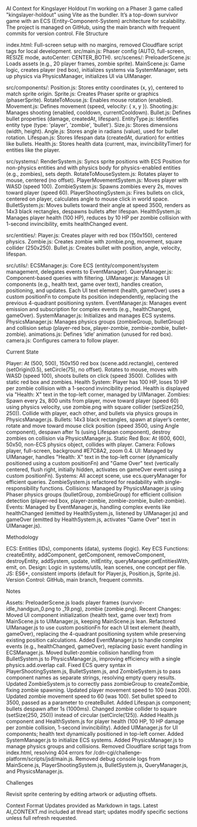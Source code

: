 AI Context for Kingslayer Holdout
I’m working on a Phaser 3 game called "kingslayer-holdout" using Vite as the bundler. It’s a top-down survivor game with an ECS (Entity-Component-System) architecture for scalability. The project is managed on GitHub, using the main branch with frequent commits for version control.
File Structure

index.html: Full-screen setup with no margins, removed Cloudflare script tags for local development.
src/main.js: Phaser config (AUTO, full-screen, RESIZE mode, autoCenter: CENTER_BOTH).
src/scenes/:
PreloaderScene.js: Loads assets (e.g., 20 player frames, zombie sprite).
MainScene.js: Game logic, creates player (red box), initializes systems via SystemManager, sets up physics via PhysicsManager, initializes UI via UIManager.


src/components/:
Position.js: Stores entity coordinates (x, y), centered to match sprite origin.
Sprite.js: Creates Phaser sprite or graphics (phaserSprite).
RotateToMouse.js: Enables mouse rotation (enabled).
Movement.js: Defines movement (speed, velocity: { x, y }).
Shooting.js: Manages shooting (enabled, cooldown, currentCooldown).
Bullet.js: Defines bullet properties (damage, createdAt, lifespan).
EntityType.js: Identifies entity type (type: 'player', 'zombie', 'bullet').
Size.js: Stores dimensions (width, height).
Angle.js: Stores angle in radians (value), used for bullet rotation.
Lifespan.js: Stores lifespan data (createdAt, duration) for entities like bullets.
Health.js: Stores health data (current, max, invincibilityTimer) for entities like the player.


src/systems/:
RenderSystem.js: Syncs sprite positions with ECS Position for non-physics entities and with physics body for physics-enabled entities (e.g., zombies), sets depth.
RotateToMouseSystem.js: Rotates player to mouse, centered (no offset).
PlayerMovementSystem.js: Moves player with WASD (speed 100).
ZombieSystem.js: Spawns zombies every 2s, moves toward player (speed 60).
PlayerShootingSystem.js: Fires bullets on click, centered on player, calculates angle to mouse click in world space.
BulletSystem.js: Moves bullets toward their angle at speed 3500, renders as 14x3 black rectangles, despawns bullets after lifespan.
HealthSystem.js: Manages player health (100 HP), reduces by 10 HP per zombie collision with 1-second invincibility, emits healthChanged event.


src/entities/:
Player.js: Creates player with red box (150x150), centered physics.
Zombie.js: Creates zombie with zombie.png, movement, square collider (250x250).
Bullet.js: Creates bullet with position, angle, velocity, lifespan.


src/utils/:
ECSManager.js: Core ECS (entity/component/system management, delegates events to EventManager).
QueryManager.js: Component-based queries with filtering.
UIManager.js: Manages UI components (e.g., health text, game over text), handles creation, positioning, and updates. Each UI text element (health, gameOver) uses a custom positionFn to compute its position independently, replacing the previous 4-quadrant positioning system.
EventManager.js: Manages event emission and subscription for complex events (e.g., healthChanged, gameOver).
SystemManager.js: Initializes and manages ECS systems.
PhysicsManager.js: Manages physics groups (zombieGroup, bulletGroup) and collision setup (player-red box, player-zombie, zombie-zombie, bullet-zombie).
animations.js: Defines ‘idle’ animation (unused for red box).
camera.js: Configures camera to follow player.



Current State

Player: At (500, 500), 150x150 red box (scene.add.rectangle), centered (setOrigin(0.5), setCircle(75), no offset). Rotates to mouse, moves with WASD (speed 100), shoots bullets on click (speed 3500). Collides with static red box and zombies.
Health System: Player has 100 HP, loses 10 HP per zombie collision with a 1-second invincibility period. Health is displayed via "Health: X" text in the top-left corner, managed by UIManager.
Zombies: Spawn every 2s, 800 units from player, move toward player (speed 60) using physics velocity, use zombie.png with square collider (setSize(250, 250)). Collide with player, each other, and bullets via physics groups in PhysicsManager.js.
Bullets: 14x3 black rectangles, spawn at player’s center, rotate and move toward mouse click position (speed 3500, using Angle component), despawn after 1s (using Lifespan component), destroy zombies on collision via PhysicsManager.js.
Static Red Box: At (600, 600), 50x50, non-ECS physics object, collides with player.
Camera: Follows player, full-screen, background #E7C8A2, zoom 0.4.
UI: Managed by UIManager, handles "Health: X" text in the top-left corner (dynamically positioned using a custom positionFn) and "Game Over" text (vertically centered, flush right, initially hidden, activates on gameOver event using a custom positionFn).
Systems: All accept scene, use ecs.queryManager for efficient queries. ZombieSystem.js refactored for readability with single-responsibility functions.
Collisions: Managed by PhysicsManager.js using Phaser physics groups (bulletGroup, zombieGroup) for efficient collision detection (player-red box, player-zombie, zombie-zombie, bullet-zombie).
Events: Managed by EventManager.js, handling complex events like healthChanged (emitted by HealthSystem.js, listened by UIManager.js) and gameOver (emitted by HealthSystem.js, activates "Game Over" text in UIManager.js).

Methodology

ECS: Entities (IDs), components (data), systems (logic).
Key ECS Functions: createEntity, addComponent, getComponent, removeComponent, destroyEntity, addSystem, update, initEntity, queryManager.getEntitiesWith, emit, on.
Design: Logic in systems/utils, lean scenes, one concept per file.
JS: ES6+, consistent imports (default for Player.js, Position.js, Sprite.js).
Version Control: GitHub, main branch, frequent commits.

Notes

Assets: PreloaderScene.js loads player frames (survivor-idle_handgun_0.png to _19.png), zombie (zombie.png).
Recent Changes:
Moved UI component initialization (health text, game over text) from MainScene.js to UIManager.js, keeping MainScene.js lean.
Refactored UIManager.js to use custom positionFn for each UI text element (health, gameOver), replacing the 4-quadrant positioning system while preserving existing position calculations.
Added EventManager.js to handle complex events (e.g., healthChanged, gameOver), replacing basic event handling in ECSManager.js.
Moved bullet-zombie collision handling from BulletSystem.js to PhysicsManager.js, improving efficiency with a single physics.add.overlap call.
Fixed ECS query syntax in PlayerShootingSystem.js, BulletSystem.js, and ZombieSystem.js to pass component names as separate strings, resolving empty query results.
Updated ZombieSystem.js to correctly pass zombieGroup to createZombie, fixing zombie spawning.
Updated player movement speed to 100 (was 200).
Updated zombie movement speed to 60 (was 100).
Set bullet speed to 3500, passed as a parameter to createBullet.
Added Lifespan.js component; bullets despawn after 1s (1000ms).
Changed zombie collider to square (setSize(250, 250)) instead of circular (setCircle(125)).
Added Health.js component and HealthSystem.js for player health (100 HP, 10 HP damage per zombie collision, 1-second invincibility).
Added UIManager.js for UI components; health text dynamically positioned in top-left corner.
Added SystemManager.js to initialize ECS systems.
Added PhysicsManager.js to manage physics groups and collisions.
Removed Cloudflare script tags from index.html, resolving 404 errors for /cdn-cgi/challenge-platform/scripts/jsd/main.js.
Removed debug console logs from MainScene.js, PlayerShootingSystem.js, BulletSystem.js, QueryManager.js, and PhysicsManager.js.



Challenges

Revisit sprite centering by editing artwork or adjusting offsets.

Context Format
Updates provided as Markdown in <DOCUMENT> tags. Latest AI_CONTEXT.md included at thread start; updates modify specific sections unless full refresh requested.
